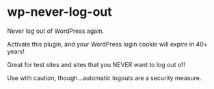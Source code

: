 # wp-never-log-out
Never log out of WordPress again.

Activate this plugin, and your WordPress login cookie will expire in 40+ years!

Great for test sites and sites that you NEVER want to log out of!

Use with caution, though...automatic logouts are a security measure.